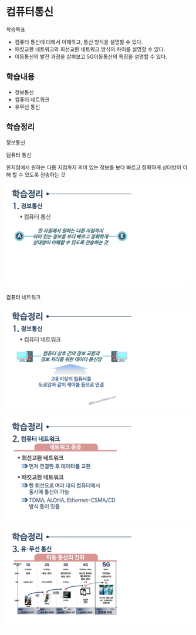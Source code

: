 # 컴퓨터통신



학습목표

* 컴퓨터 통신에 대해서 이해하고, 통신 방식을 설명할 수 있다.
* 패킷교환 네트워크와 회선교환 네트워크 방식의 차이를 설명할 수 있다.
* 이동통신의 발전 과정을 살펴보고 5G이동통신의 특징을 설명할 수 있다.




## 학습내용

* 정보통신
* 컴퓨터 네트워크
* 유무선 통신




## 학습정리

정보통신

텀퓨터 통신

한지점에서 원하는 다름 지점까지 의미 있는 정보를 보다 빠르고 정확하게 상대방이 이해 할 수 있도록 전송하는 것



![컴퓨터학개론_7강_페이지_66](./img/컴퓨터학개론_7강_페이지_66.jpg)

컴퓨터 네트워크

![컴퓨터학개론_7강_페이지_67](./img/컴퓨터학개론_7강_페이지_67.jpg)

![컴퓨터학개론_7강_페이지_68](./img/컴퓨터학개론_7강_페이지_68.jpg)

![컴퓨터학개론_7강_페이지_69](./img/컴퓨터학개론_7강_페이지_69.jpg)

